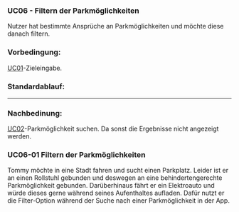 ### UC06 - Filtern der Parkmöglichkeiten
Nutzer hat bestimmte Ansprüche an Parkmöglichkeiten und möchte diese danach filtern.

### Vorbedingung:
[UC01](https://github.com/isd-nunkesser/sd-2019-froyo/wiki/UC01)-Zieleingabe. 

### Standardablauf: 
-----

### Nachbedinung:
[UC02](https://github.com/isd-nunkesser/sd-2019-froyo/wiki/UC02)-Parkmöglichkeit suchen. Da sonst die Ergebnisse nicht angezeigt werden.

### UC06-01 Filtern der Parkmöglichkeiten
Tommy möchte in eine Stadt fahren und sucht einen Parkplatz. Leider ist er an einen Rollstuhl gebunden und deswegen an eine behindertengerechte Parkmöglichkeit gebunden. Darüberhinaus fährt er ein Elektroauto und würde dieses gerne während seines Aufenthaltes aufladen. Dafür nutzt er die Filter-Option während der Suche nach einer Parkmöglichkeit in der App.